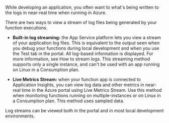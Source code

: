 While developing an application, you often want to what's being written to the logs in near-real time when running in Azure.

There are two ways to view a stream of log files being generated by your function executions.

- **Built-in log streaming:** the App Service platform lets you view a stream of your application log files. This is equivalent to the output seen when you debug your functions during local development and when you use the Test tab in the portal. All log-based information is displayed. For more information, see How to stream logs. This streaming method supports only a single instance, and can't be used with an app running on Linux in a Consumption plan.

- **Live Metrics Stream:** when your function app is connected to Application Insights, you can view log data and other metrics in near-real time in the Azure portal using Live Metrics Stream. Use this method when monitoring functions running on multiple-instances or on Linux in a Consumption plan. This method uses sampled data.

Log streams can be viewed both in the portal and in most local development environments.